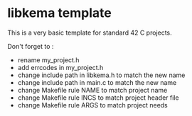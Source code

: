# libkema template

This is a very basic template for standard 42 C projects.

Don't forget to :

- rename my_project.h
- add errcodes in my_project.h
- change include path in libkema.h to match the new name
- change include path in main.c to match the new name
- change Makefile rule NAME to match project name
- change Makefile rule INCS to match project header file
- change Makefile rule ARGS to match project needs
